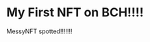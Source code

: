 # My First NFT on BCH!!!!
MessyNFT spotted!!!!!!!
                                                                                                                 